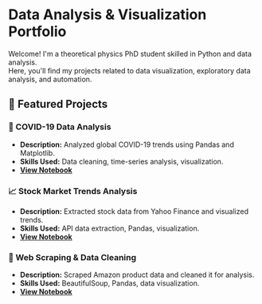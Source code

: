 # Data Analysis & Visualization Portfolio  

Welcome! I'm a theoretical physics PhD student skilled in Python and data analysis.  
Here, you'll find my projects related to data visualization, exploratory data analysis, and automation.  

## 📌 Featured Projects  

### 🦠 COVID-19 Data Analysis  
- **Description:** Analyzed global COVID-19 trends using Pandas and Matplotlib.  
- **Skills Used:** Data cleaning, time-series analysis, visualization.  
- **[View Notebook](link-to-your-covid19-notebook)**  

### 📈 Stock Market Trends Analysis  
- **Description:** Extracted stock data from Yahoo Finance and visualized trends.  
- **Skills Used:** API data extraction, Pandas, visualization.  
- **[View Notebook](link-to-your-stock-notebook)**  

### 🛒 Web Scraping & Data Cleaning  
- **Description:** Scraped Amazon product data and cleaned it for analysis.  
- **Skills Used:** BeautifulSoup, Pandas, data visualization.  
- **[View Notebook](link-to-your-web-scraping-notebook)**  
